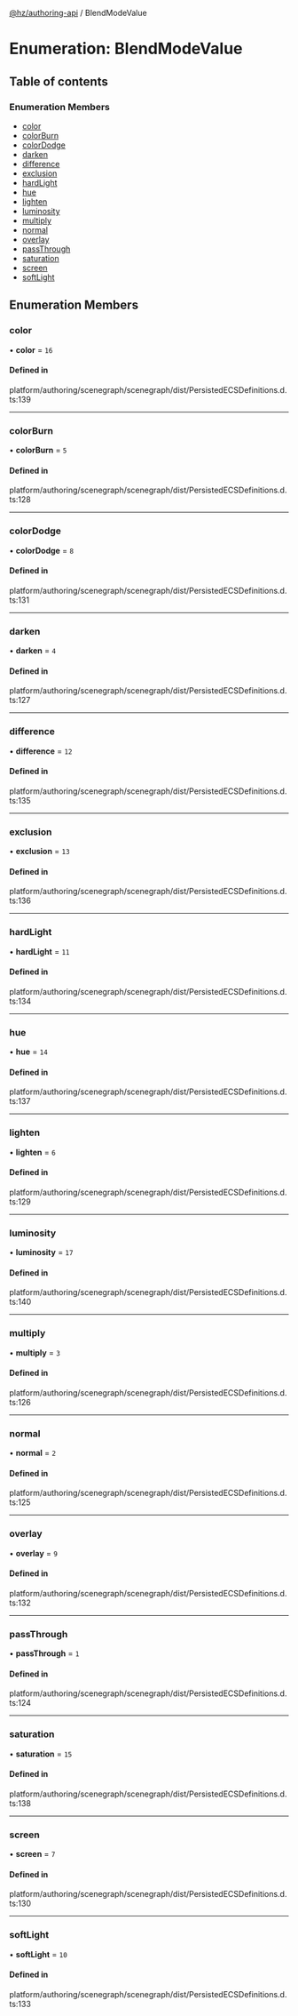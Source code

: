 [@hz/authoring-api](../overview.md) / BlendModeValue

# Enumeration: BlendModeValue

## Table of contents

### Enumeration Members

- [color](BlendModeValue.md#color)
- [colorBurn](BlendModeValue.md#colorBurn)
- [colorDodge](BlendModeValue.md#colorDodge)
- [darken](BlendModeValue.md#darken)
- [difference](BlendModeValue.md#difference)
- [exclusion](BlendModeValue.md#exclusion)
- [hardLight](BlendModeValue.md#hardLight)
- [hue](BlendModeValue.md#hue)
- [lighten](BlendModeValue.md#lighten)
- [luminosity](BlendModeValue.md#luminosity)
- [multiply](BlendModeValue.md#multiply)
- [normal](BlendModeValue.md#normal)
- [overlay](BlendModeValue.md#overlay)
- [passThrough](BlendModeValue.md#passThrough)
- [saturation](BlendModeValue.md#saturation)
- [screen](BlendModeValue.md#screen)
- [softLight](BlendModeValue.md#softLight)

## Enumeration Members

### <a id="color" name="color"></a> color

• **color** = ``16``

#### Defined in

platform/authoring/scenegraph/scenegraph/dist/PersistedECSDefinitions.d.ts:139

___

### <a id="colorBurn" name="colorBurn"></a> colorBurn

• **colorBurn** = ``5``

#### Defined in

platform/authoring/scenegraph/scenegraph/dist/PersistedECSDefinitions.d.ts:128

___

### <a id="colorDodge" name="colorDodge"></a> colorDodge

• **colorDodge** = ``8``

#### Defined in

platform/authoring/scenegraph/scenegraph/dist/PersistedECSDefinitions.d.ts:131

___

### <a id="darken" name="darken"></a> darken

• **darken** = ``4``

#### Defined in

platform/authoring/scenegraph/scenegraph/dist/PersistedECSDefinitions.d.ts:127

___

### <a id="difference" name="difference"></a> difference

• **difference** = ``12``

#### Defined in

platform/authoring/scenegraph/scenegraph/dist/PersistedECSDefinitions.d.ts:135

___

### <a id="exclusion" name="exclusion"></a> exclusion

• **exclusion** = ``13``

#### Defined in

platform/authoring/scenegraph/scenegraph/dist/PersistedECSDefinitions.d.ts:136

___

### <a id="hardLight" name="hardLight"></a> hardLight

• **hardLight** = ``11``

#### Defined in

platform/authoring/scenegraph/scenegraph/dist/PersistedECSDefinitions.d.ts:134

___

### <a id="hue" name="hue"></a> hue

• **hue** = ``14``

#### Defined in

platform/authoring/scenegraph/scenegraph/dist/PersistedECSDefinitions.d.ts:137

___

### <a id="lighten" name="lighten"></a> lighten

• **lighten** = ``6``

#### Defined in

platform/authoring/scenegraph/scenegraph/dist/PersistedECSDefinitions.d.ts:129

___

### <a id="luminosity" name="luminosity"></a> luminosity

• **luminosity** = ``17``

#### Defined in

platform/authoring/scenegraph/scenegraph/dist/PersistedECSDefinitions.d.ts:140

___

### <a id="multiply" name="multiply"></a> multiply

• **multiply** = ``3``

#### Defined in

platform/authoring/scenegraph/scenegraph/dist/PersistedECSDefinitions.d.ts:126

___

### <a id="normal" name="normal"></a> normal

• **normal** = ``2``

#### Defined in

platform/authoring/scenegraph/scenegraph/dist/PersistedECSDefinitions.d.ts:125

___

### <a id="overlay" name="overlay"></a> overlay

• **overlay** = ``9``

#### Defined in

platform/authoring/scenegraph/scenegraph/dist/PersistedECSDefinitions.d.ts:132

___

### <a id="passThrough" name="passThrough"></a> passThrough

• **passThrough** = ``1``

#### Defined in

platform/authoring/scenegraph/scenegraph/dist/PersistedECSDefinitions.d.ts:124

___

### <a id="saturation" name="saturation"></a> saturation

• **saturation** = ``15``

#### Defined in

platform/authoring/scenegraph/scenegraph/dist/PersistedECSDefinitions.d.ts:138

___

### <a id="screen" name="screen"></a> screen

• **screen** = ``7``

#### Defined in

platform/authoring/scenegraph/scenegraph/dist/PersistedECSDefinitions.d.ts:130

___

### <a id="softLight" name="softLight"></a> softLight

• **softLight** = ``10``

#### Defined in

platform/authoring/scenegraph/scenegraph/dist/PersistedECSDefinitions.d.ts:133
